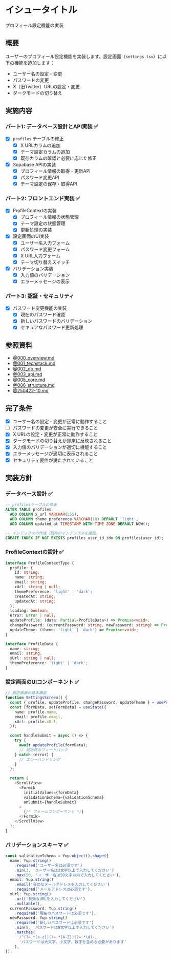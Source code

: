 # イシュータイトル
プロフィール設定機能の実装

## 概要
ユーザーのプロフィール設定機能を実装します。設定画面（`settings.tsx`）に以下の機能を追加します：
- ユーザー名の設定・変更
- パスワードの変更
- X（旧Twitter）URLの設定・変更
- ダークモードの切り替え

## 実施内容

### パート1: データベース設計とAPI実装 ✅
- [x] `profiles` テーブルの修正
  - [x] X URLカラムの追加
  - [x] テーマ設定カラムの追加
  - [x] 既存カラムの確認と必要に応じた修正
- [x] Supabase APIの実装
  - [x] プロフィール情報の取得・更新API
  - [x] パスワード変更API
  - [x] テーマ設定の保存・取得API

### パート2: フロントエンド実装 ✅
- [x] ProfileContextの実装
  - [x] プロフィール情報の状態管理
  - [x] テーマ設定の状態管理
  - [x] 更新処理の実装
- [x] 設定画面のUI実装
  - [x] ユーザー名入力フォーム
  - [x] パスワード変更フォーム
  - [x] X URL入力フォーム
  - [x] テーマ切り替えスイッチ
- [x] バリデーション実装
  - [x] 入力値のバリデーション
  - [x] エラーメッセージの表示

### パート3: 認証・セキュリティ
- [x] パスワード変更機能の実装
  - [x] 現在のパスワード確認
  - [x] 新しいパスワードのバリデーション
  - [x] セキュアなパスワード更新処理

## 参照資料
- [@000_overview.md](プロジェクト概要・ブランディングカラー定義)
- [@001_techstack.md](技術スタック定義書)
- [@002_db.md](データベース設計書)
- [@003_api.md](API設計書)
- [@005_core.md](コア機能処理フロー)
- [@006_structure.md](アプリケーション構造定義書)
- [@250422-10.md](実装ログ)

## 完了条件
- [x] ユーザー名の設定・変更が正常に動作すること
- [ ] パスワードの変更が安全に実行できること
- [x] X URLの設定・変更が正常に動作すること
- [x] ダークモードの切り替えが即座に反映されること
- [x] 入力値のバリデーションが適切に機能すること
- [x] エラーメッセージが適切に表示されること
- [x] セキュリティ要件が満たされていること

## 実装方針

### データベース設計 ✅
```sql
-- profilesテーブルの修正
ALTER TABLE profiles
  ADD COLUMN x_url VARCHAR(255),
  ADD COLUMN theme_preference VARCHAR(10) DEFAULT 'light',
  ADD COLUMN updated_at TIMESTAMP WITH TIME ZONE DEFAULT NOW();

-- インデックスの作成（既存のインデックスを確認）
CREATE INDEX IF NOT EXISTS profiles_user_id_idx ON profiles(user_id);
```

### ProfileContextの設計 ✅
```typescript
interface ProfileContextType {
  profile: {
    id: string;
    name: string;
    email: string;
    xUrl: string | null;
    themePreference: 'light' | 'dark';
    createdAt: string;
    updatedAt: string;
  };
  loading: boolean;
  error: Error | null;
  updateProfile: (data: Partial<ProfileData>) => Promise<void>;
  changePassword: (currentPassword: string, newPassword: string) => Promise<void>;
  updateTheme: (theme: 'light' | 'dark') => Promise<void>;
}

interface ProfileData {
  name: string;
  email: string;
  xUrl: string | null;
  themePreference: 'light' | 'dark';
}
```

### 設定画面のUIコンポーネント ✅
```typescript
// 設定画面の基本構造
function SettingsScreen() {
  const { profile, updateProfile, changePassword, updateTheme } = useProfile();
  const [formData, setFormData] = useState({
    name: profile.name,
    email: profile.email,
    xUrl: profile.xUrl,
  });

  const handleSubmit = async () => {
    try {
      await updateProfile(formData);
      // 成功時のフィードバック
    } catch (error) {
      // エラーハンドリング
    }
  };

  return (
    <ScrollView>
      <Formik
        initialValues={formData}
        validationSchema={validationSchema}
        onSubmit={handleSubmit}
      >
        {/* フォームコンポーネント */}
      </Formik>
    </ScrollView>
  );
}
```

### バリデーションスキーマ ✅
```typescript
const validationSchema = Yup.object().shape({
  name: Yup.string()
    .required('ユーザー名は必須です')
    .min(3, 'ユーザー名は3文字以上で入力してください')
    .max(50, 'ユーザー名は50文字以内で入力してください'),
  email: Yup.string()
    .email('有効なメールアドレスを入力してください')
    .required('メールアドレスは必須です'),
  xUrl: Yup.string()
    .url('有効なURLを入力してください')
    .nullable(),
  currentPassword: Yup.string()
    .required('現在のパスワードは必須です'),
  newPassword: Yup.string()
    .required('新しいパスワードは必須です')
    .min(8, 'パスワードは8文字以上で入力してください')
    .matches(
      /^(?=.*[a-z])(?=.*[A-Z])(?=.*\d)/,
      'パスワードは大文字、小文字、数字を含める必要があります'
    ),
});
```
